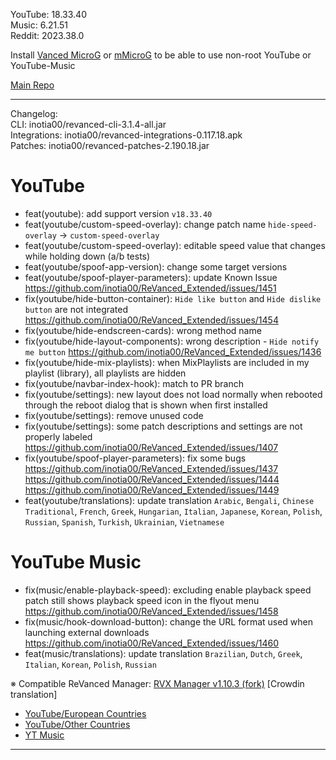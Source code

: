 YouTube: 18.33.40  
Music: 6.21.51  
Reddit: 2023.38.0  

Install [Vanced MicroG](https://github.com/inotia00/VancedMicroG/releases) or [mMicroG](https://github.com/inotia00/mMicroG/releases) to be able to use non-root YouTube or YouTube-Music  

[Main Repo](https://github.com/NoName-exe/revanced-extended)  

---
Changelog:  
CLI: inotia00/revanced-cli-3.1.4-all.jar  
Integrations: inotia00/revanced-integrations-0.117.18.apk  
Patches: inotia00/revanced-patches-2.190.18.jar  

YouTube
==
- feat(youtube): add support version `v18.33.40`
- feat(youtube/custom-speed-overlay): change patch name `hide-speed-overlay` → `custom-speed-overlay`
- feat(youtube/custom-speed-overlay): editable speed value that changes while holding down (a/b tests)
- feat(youtube/spoof-app-version): change some target versions
- feat(youtube/spoof-player-parameters): update Known Issue https://github.com/inotia00/ReVanced_Extended/issues/1451
- fix(youtube/hide-button-container): `Hide like button` and `Hide dislike button` are not integrated https://github.com/inotia00/ReVanced_Extended/issues/1454
- fix(youtube/hide-endscreen-cards): wrong method name
- fix(youtube/hide-layout-components): wrong description - `Hide notify me button` https://github.com/inotia00/ReVanced_Extended/issues/1436
- fix(youtube/hide-mix-playlists): when MixPlaylists are included in my playlist (library), all playlists are hidden
- fix(youtube/navbar-index-hook): match to PR branch
- fix(youtube/settings): new layout does not load normally when rebooted through the reboot dialog that is shown when first installed
- fix(youtube/settings): remove unused code
- fix(youtube/settings): some patch descriptions and settings are not properly labeled https://github.com/inotia00/ReVanced_Extended/issues/1407
- fix(youtube/spoof-player-parameters): fix some bugs https://github.com/inotia00/ReVanced_Extended/issues/1437 https://github.com/inotia00/ReVanced_Extended/issues/1444 https://github.com/inotia00/ReVanced_Extended/issues/1449 
- feat(youtube/translations): update translation
`Arabic`, `Bengali`, `Chinese Traditional`, `French`, `Greek`, `Hungarian`, `Italian`, `Japanese`, `Korean`, `Polish`, `Russian`, `Spanish`, `Turkish`, `Ukrainian`, `Vietnamese`


YouTube Music
==
- fix(music/enable-playback-speed): excluding enable playback speed patch still shows playback speed icon in the flyout menu https://github.com/inotia00/ReVanced_Extended/issues/1458
- fix(music/hook-download-button): change the URL format used when launching external downloads https://github.com/inotia00/ReVanced_Extended/issues/1460
- feat(music/translations): update translation
`Brazilian`, `Dutch`, `Greek`, `Italian`, `Korean`, `Polish`, `Russian`


※ Compatible ReVanced Manager: [RVX Manager v1.10.3 (fork)](https://github.com/inotia00/revanced-manager/releases/tag/v1.10.3)
[Crowdin translation]
- [YouTube/European Countries](https://crowdin.com/project/revancedextendedeu)
- [YouTube/Other Countries](https://crowdin.com/project/revancedextended)
- [YT Music](https://crowdin.com/project/revanced-music-extended)

---  
